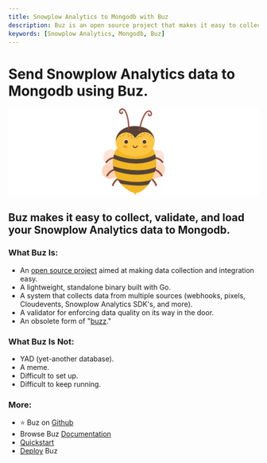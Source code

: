 ```yaml
---
title: Snowplow Analytics to Mongodb with Buz
description: Buz is an open source project that makes it easy to collect, validate, and load Snowplow Analytics data to Mongodb.
keywords: [Snowplow Analytics, Mongodb, Buz]
---
```


# Send Snowplow Analytics data to Mongodb using Buz.

![buzz](../../../static/img/buzz.png)


## Buz makes it easy to collect, validate, and load your Snowplow Analytics data to Mongodb.


### What Buz Is:

- An [open source project](https://github.com/silverton-io/buz) aimed at making data collection and integration easy.
- A lightweight, standalone binary built with Go.
- A system that collects data from multiple sources (webhooks, pixels, Cloudevents, Snowplow Analytics SDK's, and more).
- A validator for enforcing data quality on its way in the door.
- An obsolete form of "[buzz](https://www.merriam-webster.com/dictionary/buzz)."


### What Buz Is Not:

- YAD (yet-another database).
- A meme.
- Difficult to set up.
- Difficult to keep running.


### More:
- ⭐ Buz on [Github](https://github.com/silverton-io/buz)
- Browse Buz [Documentation](/)
- [Quickstart](/examples/quickstart)
- [Deploy](category/deploying-buz) Buz

